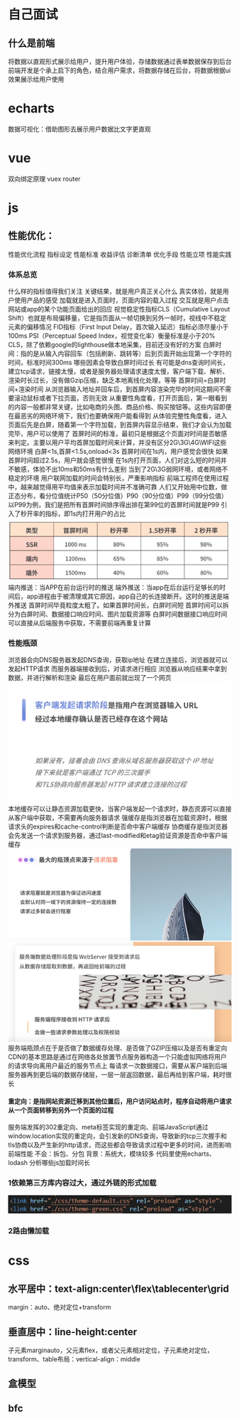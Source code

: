 # 自己面试
## 什么是前端
将数据以直观形式展示给用户，提升用户体验，存储数据通过表单数据保存到后台
前端开发是个承上启下的角色，结合用户需求，将数据存储在后台，将数据根据ui效果展示给用户使用
# echarts
数据可视化：借助图形去展示用户数据比文字更直观
# vue
双向绑定原理
vuex
router
# js
## 性能优化：
性能优化流程
指标设定
性能标准
收益评估
诊断清单
优化手段
性能立项
性能实践
### 体系总览
什么样的指标值得我们关注
关键结果，就是用户真正关心什么
真实体验，就是用户使用产品的感受
加载就是进入页面时，页面内容的载入过程
交互就是用户点击网站或app的某个功能页面给出的回应
视觉稳定性指标CLS（Cumulative Layout Shift）也就是布局偏移量，它是指页面从一帧切换到另外一帧时，视线中不稳定元素的偏移情况
FID指标（First Input Delay，首次输入延迟）指标必须尽量小于100ms
PSI（Perceptual Speed Index，视觉变化率）衡量标准是小于20%
CLS，除了依赖google的lighthouse做本地采集，目前还没有好的方案
白屏时间：指的是从输入内容回车（包括刷新、跳转等）后到页面开始出现第一个字符的时间，标准时间300ms
哪些因素会导致白屏时间过长
有可能是dns查询时间长，建立tcp请求，链接太慢，或者是服务器处理请求速度太慢，客户端下载、解析、渲染时长过长，没有做Gzip压缩，缺乏本地离线化处理，等等
首屏时间=白屏时间+渲染时间
从浏览器输入地址并回车后，到首屏内容渲染完毕的时间这期间不需要滚动鼠标或者下拉页面，否则无效
从重要性角度看，打开页面后，第一眼看到的内容一般都非常关键，比如电商的头图、商品价格、购买按钮等。这些内容即便在最恶劣的网络环境下，我们也要确保用户能看得到
从体验完整性角度看，进入页面后先是白屏，随着第一个字符加载，到首屏内容显示结束，我们才会认为加载完毕，用户可以使用了
首屏时间的标准，最初只是根据这个页面对时间是否敏感来判定。主要以用户平均首屏加载时间来计算，并没有区分2G\3G\4G\WIFI这些网络环境
白屏<1s,首屏<1.5s,onload<3s
首屏时间在1s内，用户感觉会很快
如果首屏时间超过2.5s，用户就会感觉很慢
在1s内打开页面，人们对这么短的时间并不敏感，体验不出10ms和50ms有什么差别
当到了2G\3G弱网环境，或者网络不稳定的环境
用户联网加载的时间会特别长，严重影响指标
前端工程师在使用过程中，越来越觉得用平均值来表示加载时间并不准确可靠
人们又开始用中位数，做正态分布，看分位值统计P50（50分位值）P90（90分位值）P99（99分位值）
以P99为例，我们是把所有首屏时间排序得出排在第99位的首屏时间就是P99
引入了秒开率的指标，即1s内打开用户的占比
![alt text](image-1.png)
端内推送：当APP在前台运行时的推送
端外推送：当app在后台运行足够长的时间后，app进程由于被清理或其它原因，app自己的长连接断开。这时的推送是端外推送
首屏时间毕竟粒度太粗了。如果首屏时间长，白屏时间短
首屏时间可以拆分为白屏时间、数据接口响应时间、图片加载资源等
白屏时间数据接口响应时间可以直接从后端服务中获取，不需要前端再重复计算
### 性能瓶颈
浏览器会向DNS服务器发起DNS查询，获取ip地址
在建立连接后，浏览器就可以发起HTTP请求
而服务器端接收到后，对请求进行相应
浏览器从响应结果中拿到数据，并进行解析和渲染
最后在用户面前就出现了一个网页
![客户端发起请求阶段](image-2.png)
本地缓存可以让静态资源加载更快，当客户端发起一个请求时，静态资源可以直接从客户端中获取，不需要再向服务器请求
强缓存是指浏览器在加载资源时，根据请求头的expires和cache-control判断是否命中客户端缓存
协商缓存是指浏览器会先发送一个请求到服务器，通过last-modified和etag验证资源是否命中客户端缓存
![请求阻塞](image-3.png)
![服务端数据处理阶段](image-4.png)
服务端瓶颈点在于是否做了数据缓存处理、是否做了GZIP压缩以及是否有重定向
CDN的基本思路是通过在网络各处放置节点服务器构造一个只能虚拟网络将用户的请求导向离用户最近的服务节点上
每请求一次数据接口，需要从客户端到后端服务器再到更后端的数据存储层，一层一层返回数据，最后再给到客户端，耗时很长
#### 重定向：是指网站资源迁移到其他位置后，用户访问站点时，程序自动将用户请求从一个页面转移到另外一个页面的过程
服务端发挥的302重定向、meta标签实现的重定向、前端JavaScript通过window.location实现的重定向，会引发新的DNS查询，导致新的tcp三次握手和tls协商以及产生新的http请求，而这些都会导致请求过程中更多的时间，进而影响前端性能
不会：拆包、分包
背景：系统大，模块较多
代码里使用echarts、lodash
分析哪些js加载时间长
### 1依赖第三方库内容过大，通过外链的形式加载
![外链加载](image.png)
### 2路由懒加载

# css
## 水平居中：text-align:center\flex\tablecenter\grid
margin：auto、绝对定位+transform
## 垂直居中：line-height:center
子元素marginauto，父元素flex，或者父元素相对定位，子元素绝对定位，transform、table布局：vertical-align：middle
## 盒模型
## bfc